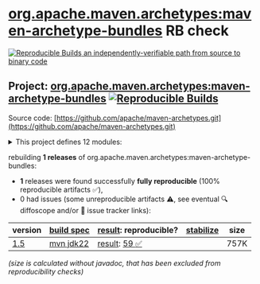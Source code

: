 [org.apache.maven.archetypes:maven-archetype-bundles](https://central.sonatype.com/artifact/org.apache.maven.archetypes/maven-archetype-bundles/versions) RB check
=======

[![Reproducible Builds](https://reproducible-builds.org/images/logos/rb.svg) an independently-verifiable path from source to binary code](https://reproducible-builds.org/)

## Project: [org.apache.maven.archetypes:maven-archetype-bundles](https://central.sonatype.com/artifact/org.apache.maven.archetypes/maven-archetype-bundles/versions) [![Reproducible Builds](https://img.shields.io/endpoint?url=https://raw.githubusercontent.com/jvm-repo-rebuild/reproducible-central/master/content/org/apache/maven/archetypes/badge.json)](https://github.com/jvm-repo-rebuild/reproducible-central/blob/master/content/org/apache/maven/archetypes/README.md)

Source code: [https://github.com/apache/maven-archetypes.git](https://github.com/apache/maven-archetypes.git)

<details><summary>This project defines 12 modules:</summary>

* [org.apache.maven.archetypes:maven-archetype-archetype](https://central.sonatype.com/artifact/org.apache.maven.archetypes/maven-archetype-archetype/overview)
* [org.apache.maven.archetypes:maven-archetype-bundles](https://central.sonatype.com/artifact/org.apache.maven.archetypes/maven-archetype-bundles/overview)
* [org.apache.maven.archetypes:maven-archetype-j2ee-simple](https://central.sonatype.com/artifact/org.apache.maven.archetypes/maven-archetype-j2ee-simple/overview)
* [org.apache.maven.archetypes:maven-archetype-plugin](https://central.sonatype.com/artifact/org.apache.maven.archetypes/maven-archetype-plugin/overview)
* [org.apache.maven.archetypes:maven-archetype-plugin-site](https://central.sonatype.com/artifact/org.apache.maven.archetypes/maven-archetype-plugin-site/overview)
* [org.apache.maven.archetypes:maven-archetype-portlet](https://central.sonatype.com/artifact/org.apache.maven.archetypes/maven-archetype-portlet/overview)
* [org.apache.maven.archetypes:maven-archetype-quickstart](https://central.sonatype.com/artifact/org.apache.maven.archetypes/maven-archetype-quickstart/overview)
* [org.apache.maven.archetypes:maven-archetype-simple](https://central.sonatype.com/artifact/org.apache.maven.archetypes/maven-archetype-simple/overview)
* [org.apache.maven.archetypes:maven-archetype-site](https://central.sonatype.com/artifact/org.apache.maven.archetypes/maven-archetype-site/overview)
* [org.apache.maven.archetypes:maven-archetype-site-simple](https://central.sonatype.com/artifact/org.apache.maven.archetypes/maven-archetype-site-simple/overview)
* [org.apache.maven.archetypes:maven-archetype-site-skin](https://central.sonatype.com/artifact/org.apache.maven.archetypes/maven-archetype-site-skin/overview)
* [org.apache.maven.archetypes:maven-archetype-webapp](https://central.sonatype.com/artifact/org.apache.maven.archetypes/maven-archetype-webapp/overview)
</details>

rebuilding **1 releases** of org.apache.maven.archetypes:maven-archetype-bundles:
- **1** releases were found successfully **fully reproducible** (100% reproducible artifacts :white_check_mark:),
- 0 had issues (some unreproducible artifacts :warning:, see eventual :mag: diffoscope and/or :memo: issue tracker links):

| version | [build spec](/BUILDSPEC.md) | [result](https://reproducible-builds.org/docs/jvm/): reproducible? | [stabilize](https://github.com/google/oss-rebuild/blob/main/cmd/stabilize/README.md) | size |
| -- | --------- | ------ | ------ | -- |
| [1.5](https://central.sonatype.com/artifact/org.apache.maven.archetypes/maven-archetype-bundles/1.5/pom) | [mvn jdk22](archetypes-1.5.buildspec) | [result](maven-archetype-bundles-1.5.buildinfo): [59 :white_check_mark: ](maven-archetype-bundles-1.5.buildcompare) | | 757K |

<i>(size is calculated without javadoc, that has been excluded from reproducibility checks)</i>
